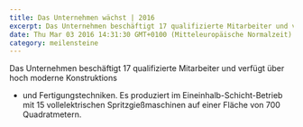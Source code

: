 ```yaml
---
title: Das Unternehmen wächst | 2016
excerpt: Das Unternehmen beschäftigt 17 qualifizierte Mitarbeiter und verfügt über hoch moderne Konstruktions- und Fertigungstechniken. Es produziert im Eineinhalb-Schicht-Betrieb mit 15 vollelektrischen Spritzgießmaschinen auf einer Fläche von 700 Quadratmetern.
date: Thu Mar 03 2016 14:31:30 GMT+0100 (Mitteleuropäische Normalzeit)
category: meilensteine
---
```


Das Unternehmen beschäftigt 17 qualifizierte Mitarbeiter und verfügt über hoch moderne Konstruktions

<!--more-->

- und Fertigungstechniken. Es produziert im Eineinhalb-Schicht-Betrieb mit 15 vollelektrischen Spritzgießmaschinen auf einer Fläche von 700 Quadratmetern.
